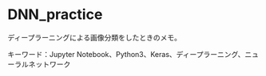 # DNN_practice

ディープラーニングによる画像分類をしたときのメモ。

キーワード：Jupyter Notebook、Python3、Keras、ディープラーニング、ニューラルネットワーク
